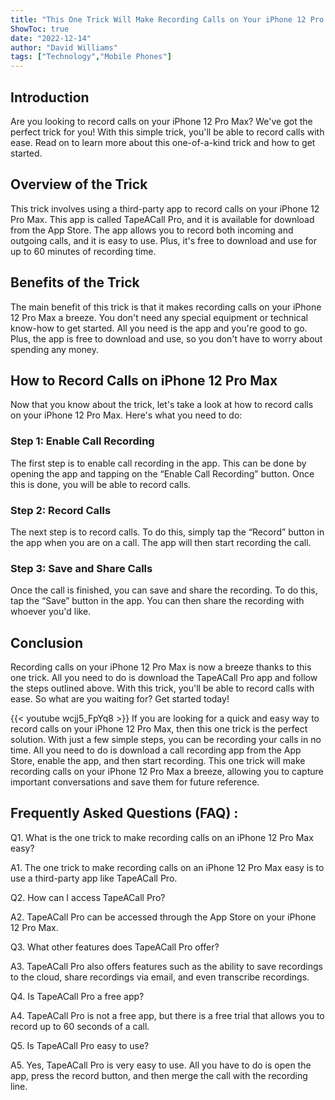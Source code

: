 ```yaml
---
title: "This One Trick Will Make Recording Calls on Your iPhone 12 Pro Max a Breeze!"
ShowToc: true 
date: "2022-12-14"
author: "David Williams" 
tags: ["Technology","Mobile Phones"]
---
```

## Introduction

Are you looking to record calls on your iPhone 12 Pro Max? We've got the perfect trick for you! With this simple trick, you'll be able to record calls with ease. Read on to learn more about this one-of-a-kind trick and how to get started.

## Overview of the Trick

This trick involves using a third-party app to record calls on your iPhone 12 Pro Max. This app is called TapeACall Pro, and it is available for download from the App Store. The app allows you to record both incoming and outgoing calls, and it is easy to use. Plus, it's free to download and use for up to 60 minutes of recording time.

## Benefits of the Trick

The main benefit of this trick is that it makes recording calls on your iPhone 12 Pro Max a breeze. You don't need any special equipment or technical know-how to get started. All you need is the app and you're good to go. Plus, the app is free to download and use, so you don't have to worry about spending any money.

## How to Record Calls on iPhone 12 Pro Max

Now that you know about the trick, let's take a look at how to record calls on your iPhone 12 Pro Max. Here's what you need to do:

### Step 1: Enable Call Recording

The first step is to enable call recording in the app. This can be done by opening the app and tapping on the “Enable Call Recording” button. Once this is done, you will be able to record calls.

### Step 2: Record Calls

The next step is to record calls. To do this, simply tap the “Record” button in the app when you are on a call. The app will then start recording the call.

### Step 3: Save and Share Calls

Once the call is finished, you can save and share the recording. To do this, tap the “Save” button in the app. You can then share the recording with whoever you'd like.

## Conclusion

Recording calls on your iPhone 12 Pro Max is now a breeze thanks to this one trick. All you need to do is download the TapeACall Pro app and follow the steps outlined above. With this trick, you'll be able to record calls with ease. So what are you waiting for? Get started today!

{{< youtube wcjj5_FpYq8 >}} 
If you are looking for a quick and easy way to record calls on your iPhone 12 Pro Max, then this one trick is the perfect solution. With just a few simple steps, you can be recording your calls in no time. All you need to do is download a call recording app from the App Store, enable the app, and then start recording. This one trick will make recording calls on your iPhone 12 Pro Max a breeze, allowing you to capture important conversations and save them for future reference.

## Frequently Asked Questions (FAQ) :
Q1. What is the one trick to make recording calls on an iPhone 12 Pro Max easy?

A1. The one trick to make recording calls on an iPhone 12 Pro Max easy is to use a third-party app like TapeACall Pro. 

Q2. How can I access TapeACall Pro?

A2. TapeACall Pro can be accessed through the App Store on your iPhone 12 Pro Max. 

Q3. What other features does TapeACall Pro offer?

A3. TapeACall Pro also offers features such as the ability to save recordings to the cloud, share recordings via email, and even transcribe recordings. 

Q4. Is TapeACall Pro a free app?

A4. TapeACall Pro is not a free app, but there is a free trial that allows you to record up to 60 seconds of a call. 

Q5. Is TapeACall Pro easy to use?

A5. Yes, TapeACall Pro is very easy to use. All you have to do is open the app, press the record button, and then merge the call with the recording line.


